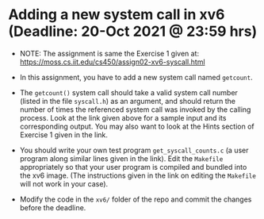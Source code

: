 # Adding a new system call in xv6 (Deadline: 20-Oct 2021 @ 23:59 hrs)

-   NOTE: The assignment is same the Exercise 1 given at: <https://moss.cs.iit.edu/cs450/assign02-xv6-syscall.html>

-   In this assignment, you have to add a new system call named `getcount`.

-   The `getcount()` system call should take a valid system call number (listed in
    the file `syscall.h`) as an argument, and should return the number of times the
    referenced system call was invoked by the calling process. Look at the link
    given above for a sample input and its corresponding output. You may also want
    to look at the Hints section of Exercise 1 given in the link.

-   You should write your own test program `get_syscall_counts.c` (a user program
    along similar lines given in the link). Edit the `Makefile` appropriately so
    that your user program is compiled and bundled into the xv6 image. (The
    instructions given in the link on editing the `Makefile` will not work in your
    case).
    
-   Modify the code in the `xv6/` folder of the repo and commit the changes
    before the deadline.

